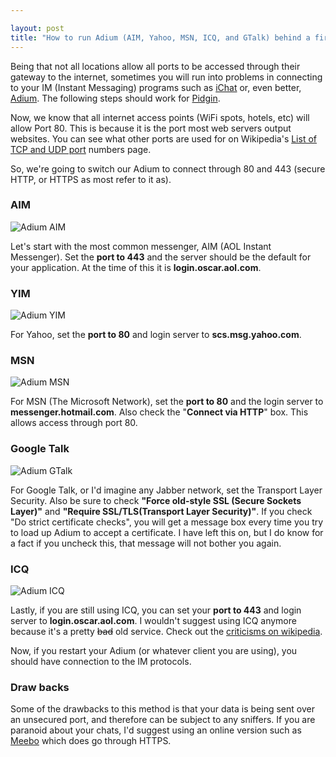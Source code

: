 ```yaml
---

layout: post
title: "How to run Adium (AIM, Yahoo, MSN, ICQ, and GTalk) behind a firewall"
---
```


Being that not all locations allow all ports to be accessed through their gateway to the internet, sometimes you will run into problems in connecting to your IM (Instant Messaging) programs such as [iChat](http://www.apple.com/macosx/features/ichat.html) or, even better, [Adium](http://www.adiumx.com/). The following steps should work for [Pidgin](http://www.pidgin.im/).

Now, we know that all internet access points (WiFi spots, hotels, etc) will allow Port 80. This is because it is the port most web servers output websites. You can see what other ports are used for on Wikipedia's [List of TCP and UDP port](http://en.wikipedia.org/wiki/List_of_TCP_and_UDP_port_numbers) numbers page.

So, we're going to switch our Adium to connect through 80 and 443 (secure HTTP, or HTTPS as most refer to it as).

### AIM

![Adium AIM](http://tech.karbassi.com/images/posts/2008-04-12/AdiumAIM.jpg "Adium AIM")

Let's start with the most common messenger, AIM (AOL Instant Messenger). Set the **port to 443** and the server should be the default for your application. At the time of this it is **login.oscar.aol.com**.

### YIM

![Adium YIM](http://tech.karbassi.com/images/posts/2008-04-12/AdiumYIM.jpg "Adium YIM")

For Yahoo, set the **port to 80** and login server to **scs.msg.yahoo.com**.

### MSN

![Adium MSN](http://tech.karbassi.com/images/posts/2008-04-12/AdiumMSN.jpg "Adium MSN")

For MSN (The Microsoft Network), set the **port to 80** and the login server to **messenger.hotmail.com**. Also check the "**Connect via HTTP**" box. This allows access through port 80.

### Google Talk

![Adium GTalk](http://tech.karbassi.com/images/posts/2008-04-12/AdiumGTalk.jpg "Adium GTalk")

For Google Talk, or I'd imagine any Jabber network, set the Transport Layer Security. Also be sure to check **"Force old-style SSL (Secure Sockets Layer)"** and **"Require SSL/TLS(Transport Layer Security)"**. If you check "Do strict certificate checks", you will get a message box every time you try to load up Adium to accept a certificate. I have left this on, but I do know for a fact if you uncheck this, that message will not bother you again.

### ICQ

![Adium ICQ](http://tech.karbassi.com/images/posts/2008-04-12/AdiumICQ.jpg "Adium ICQ")

Lastly, if you are still using ICQ, you can set your **port to 443** and login server to **login.oscar.aol.com**. I wouldn't suggest using ICQ anymore because it's a pretty ~~bad~~ old service. Check out the [criticisms on wikipedia](http://en.wikipedia.org/wiki/ICQ#Criticism).

Now, if you restart your Adium (or whatever client you are using), you should have connection to the IM protocols.

### Draw backs

Some of the drawbacks to this method is that your data is being sent over an unsecured port, and therefore can be subject to any sniffers. If you are paranoid about your chats, I'd suggest using an online version such as [Meebo](http://www.meebo.com/) which does go through HTTPS.
